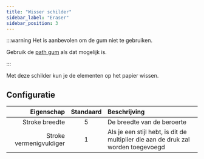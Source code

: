 ```yaml
---
title: "Wisser schilder"
sidebar_label: "Eraser"
sidebar_position: 3
---
```


:::warning Het is aanbevolen om de gum niet te gebruiken.

Gebruik de [path gum](path_eraser) als dat mogelijk is.

:::

Met deze schilder kun je de elementen op het papier wissen.

## Configuratie

|              Eigenschap | Standaard | Beschrijving                                                                      |
| -----------------------:|:---------:|:--------------------------------------------------------------------------------- |
|          Stroke breedte |     5     | De breedte van de beroerte                                                        |
| Stroke vermenigvuldiger |     1     | Als je een stijl hebt, is dit de multiplier die aan de druk zal worden toegevoegd |

